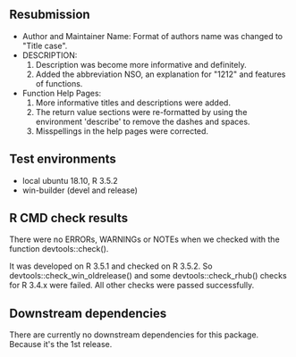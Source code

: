 ## Resubmission

* Author and Maintainer Name:
  Format of authors name was changed to "Title case".
* DESCRIPTION:
  1. Description was become more informative and definitely.
  2. Added the abbreviation NSO, an explanation for "1212" and features of functions.
* Function Help Pages:
  1. More informative titles and descriptions were added.
  2. The return value sections were re-formatted by using the environment 'describe' to remove the dashes and spaces.
  3. Misspellings in the help pages were corrected.

## Test environments

* local ubuntu 18.10, R 3.5.2
* win-builder (devel and release)

## R CMD check results

There were no ERRORs, WARNINGs or NOTEs when we checked with the function devtools::check().

It was developed on R 3.5.1 and checked on R 3.5.2. So devtools::check_win_oldrelease() and some devtools::check_rhub() checks for R 3.4.x were failed. All other checks were passed successfully.

## Downstream dependencies

There are currently no downstream dependencies for this package. Because it's the 1st release.
